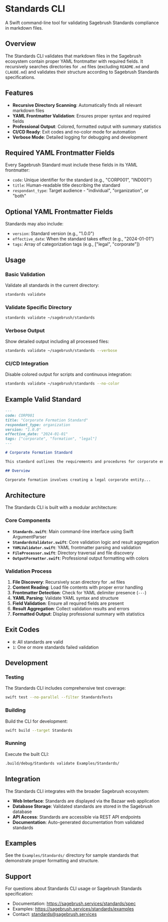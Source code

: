 # Standards CLI

A Swift command-line tool for validating Sagebrush Standards compliance in markdown files.

## Overview

The Standards CLI validates that markdown files in the Sagebrush ecosystem contain proper YAML frontmatter with
required fields. It recursively searches directories for `.md` files (excluding `README.md` and `CLAUDE.md`) and
validates their structure according to Sagebrush Standards specifications.

## Features

- **Recursive Directory Scanning**: Automatically finds all relevant markdown files
- **YAML Frontmatter Validation**: Ensures proper syntax and required fields
- **Professional Output**: Colored, formatted output with summary statistics
- **CI/CD Ready**: Exit codes and no-color mode for automation
- **Verbose Mode**: Detailed logging for debugging and development

## Required YAML Frontmatter Fields

Every Sagebrush Standard must include these fields in its YAML frontmatter:

- `code`: Unique identifier for the standard (e.g., "CORP001", "IND001")
- `title`: Human-readable title describing the standard
- `respondant_type`: Target audience - "individual", "organization", or "both"

## Optional YAML Frontmatter Fields

Standards may also include:

- `version`: Standard version (e.g., "1.0.0")
- `effective_date`: When the standard takes effect (e.g., "2024-01-01")
- `tags`: Array of categorization tags (e.g., ["legal", "corporate"])

## Usage

### Basic Validation

Validate all standards in the current directory:

```bash
standards validate
```

### Validate Specific Directory

```bash
standards validate ~/sagebrush/standards
```

### Verbose Output

Show detailed output including all processed files:

```bash
standards validate ~/sagebrush/standards --verbose
```

### CI/CD Integration

Disable colored output for scripts and continuous integration:

```bash
standards validate ~/sagebrush/standards --no-color
```

## Example Valid Standard

```markdown
---
code: CORP001
title: "Corporate Formation Standard"
respondant_type: organization
version: "1.0.0"
effective_date: "2024-01-01"
tags: ["corporate", "formation", "legal"]
---

# Corporate Formation Standard

This standard outlines the requirements and procedures for corporate entity formation within the Sagebrush ecosystem.

## Overview

Corporate formation involves creating a legal corporate entity...
```

## Architecture

The Standards CLI is built with a modular architecture:

### Core Components

- **`Standards.swift`**: Main command-line interface using Swift ArgumentParser
- **`StandardsValidator.swift`**: Core validation logic and result aggregation
- **`YAMLValidator.swift`**: YAML frontmatter parsing and validation
- **`FileProcessor.swift`**: Directory traversal and file discovery
- **`OutputFormatter.swift`**: Professional output formatting with colors

### Validation Process

1. **File Discovery**: Recursively scan directory for `.md` files
2. **Content Reading**: Load file contents with proper error handling
3. **Frontmatter Detection**: Check for YAML delimiter presence (`---`)
4. **YAML Parsing**: Validate YAML syntax and structure
5. **Field Validation**: Ensure all required fields are present
6. **Result Aggregation**: Collect validation results and errors
7. **Formatted Output**: Display professional summary with statistics

## Exit Codes

- `0`: All standards are valid
- `1`: One or more standards failed validation

## Development

### Testing

The Standards CLI includes comprehensive test coverage:

```bash
swift test --no-parallel --filter StandardsTests
```

### Building

Build the CLI for development:

```bash
swift build --target Standards
```

### Running

Execute the built CLI:

```bash
.build/debug/Standards validate Examples/Standards/
```

## Integration

The Standards CLI integrates with the broader Sagebrush ecosystem:

- **Web Interface**: Standards are displayed via the Bazaar web application
- **Database Storage**: Validated standards are stored in the Sagebrush database
- **API Access**: Standards are accessible via REST API endpoints
- **Documentation**: Auto-generated documentation from validated standards

## Examples

See the `Examples/Standards/` directory for sample standards that demonstrate proper formatting and structure.

## Support

For questions about Standards CLI usage or Sagebrush Standards specification:

- Documentation: <https://sagebrush.services/standards/spec>
- Examples: <https://sagebrush.services/standards/examples>
- Contact: <standards@sagebrush.services>
